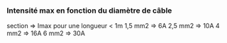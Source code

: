 
### Intensité max en fonction du diamètre de câble 

section => Imax pour une longueur < 1m 
1,5 mm2 => 6A
2,5 mm2 => 10A
4 mm2   => 16A
6 mm2   => 30A
